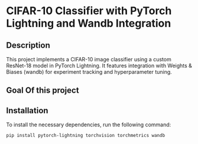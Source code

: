 # CIFAR-10 Classifier with PyTorch Lightning and Wandb Integration

## Description
This project implements a CIFAR-10 image classifier using a custom ResNet-18 model in PyTorch Lightning. It features integration with Weights & Biases (wandb) for experiment tracking and hyperparameter tuning.

## Goal Of this project


## Installation
To install the necessary dependencies, run the following command:
```bash
pip install pytorch-lightning torchvision torchmetrics wandb
